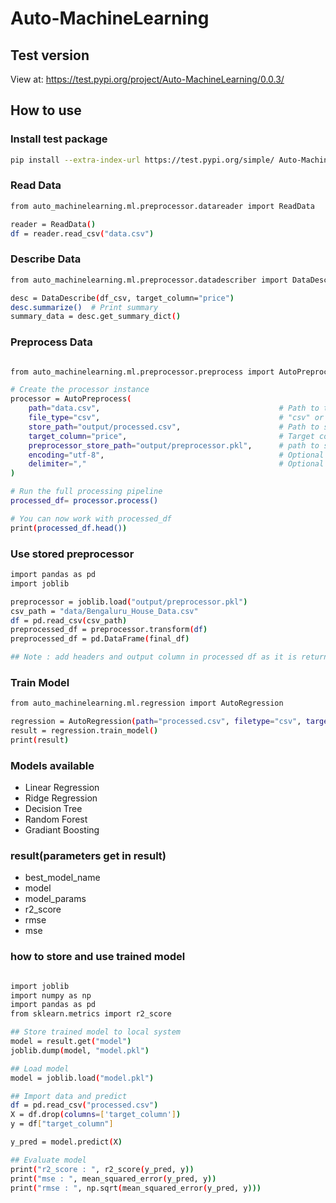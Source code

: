 # Auto-MachineLearning 


## Test version
View at:
https://test.pypi.org/project/Auto-MachineLearning/0.0.3/


## How to use 


### Install test package

```bash
pip install --extra-index-url https://test.pypi.org/simple/ Auto-MachineLearning
```

### Read Data

```bash
from auto_machinelearning.ml.preprocessor.datareader import ReadData

reader = ReadData()
df = reader.read_csv("data.csv")
```

### Describe Data

```bash
from auto_machinelearning.ml.preprocessor.datadescriber import DataDescribe

desc = DataDescribe(df_csv, target_column="price")
desc.summarize()  # Print summary
summary_data = desc.get_summary_dict()
```

### Preprocess Data
```bash

from auto_machinelearning.ml.preprocessor.preprocess import AutoPreprocess

# Create the processor instance
processor = AutoPreprocess(
    path="data.csv",                                        # Path to the file
    file_type="csv",                                        # "csv" or "excel"
    store_path="output/processed.csv",                      # Path to save the result
    target_column="price",                                  # Target column name
    preprocessor_store_path="output/preprocessor.pkl",      # path to store preprocessor 
    encoding="utf-8",                                       # Optional parameters passed to read_csv
    delimiter=","                                           # Optional (if CSV uses different delimiter)
)

# Run the full processing pipeline
processed_df= processor.process()

# You can now work with processed_df
print(processed_df.head())
```

### Use stored preprocessor

```bash 
import pandas as pd 
import joblib 

preprocessor = joblib.load("output/preprocessor.pkl")
csv_path = "data/Bengaluru_House_Data.csv"
df = pd.read_csv(csv_path)
preprocessed_df = preprocessor.transform(df)
preprocessed_df = pd.DataFrame(final_df)

## Note : add headers and output column in processed df as it is returning processed raw data. 
```

### Train Model

```bash 
from auto_machinelearning.ml.regression import AutoRegression

regression = AutoRegression(path="processed.csv", filetype="csv", target_column="price")
result = regression.train_model()
print(result)

```

### Models available 

- Linear Regression
- Ridge Regression 
- Decision Tree
- Random Forest
- Gradiant Boosting

### result(parameters get in result)

- best_model_name
- model
- model_params
- r2_score
- rmse
- mse

### how to store and use trained model

```bash

import joblib 
import numpy as np
import pandas as pd 
from sklearn.metrics import r2_score

## Store trained model to local system
model = result.get("model")
joblib.dump(model, "model.pkl")

## Load model
model = joblib.load("model.pkl")

## Import data and predict
df = pd.read_csv("processed.csv")
X = df.drop(columns=['target_column'])
y = df["target_column"]

y_pred = model.predict(X)

## Evaluate model 
print("r2_score : ", r2_score(y_pred, y))
print("mse : ", mean_squared_error(y_pred, y))
print("rmse : ", np.sqrt(mean_squared_error(y_pred, y)))

```
